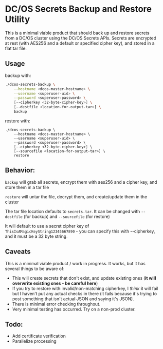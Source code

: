 # DC/OS Secrets Backup and Restore Utility
This is a minimal viable product that should back up and restore secrets from a DC/OS cluster using the DC/OS Secrets APIs.  Secrets are encrypted at rest (with AES256 and a default or specified cipher key), and stored in a flat tar file.

## Usage
backup with:
```bash
./dcos-secrets-backup \
    --hostname <dcos-master-hostname> \
    --username <superuser-uid> \
    --password <superuser-password> \
    [--cipherkey <32-byte-cipher-key>] \
    [--destfile <location-for-output-tar>] \
    backup
```


restore with:
```
./dcos-secrets-backup \
    --hostname <dcos-master-hostname> \
    --username <superuser-uid> \
    --password <superuser-password> \
    [--cipherkey <32-byte-cipher-key>] \
    [--sourcefile <location-for-output-tar>] \
    restore
```

## Behavior:
`backup` will grab all secrets, encrypt them with aes256 and a cipher key, and store them in a tar file


`restore` will untar the file, decrypt them, and create/update them in the cluster


The tar file location defaults to `secrets.tar`.  It can be changed with `--destfile` (for backup) and `--sourcefile` (for restore)


It will default to use a secret cipher key of `ThisIsAMagicKeyString12345667890` - you can specify this with --cipherkey, and it must be a 32 byte string.


## Caveats
This is a minimal viable product / work in progress.  It works, but it has several things to be aware of:
* This will create secrets that don't exist, and update existing ones (**it will overwrite existing ones - be careful here**)
* If you try to restore with invalid/non-matching cipherkey, I *think* it will fail but I haven't put any actual checks in there (it fails because it's trying to post something that isn't actual JSON and saying it's JSON).
* There is minimal error checking throughout.
* Very minimal testing has occurred.  Try on a non-prod cluster.

## Todo:
* Add certificate verification
* Parallelize processing